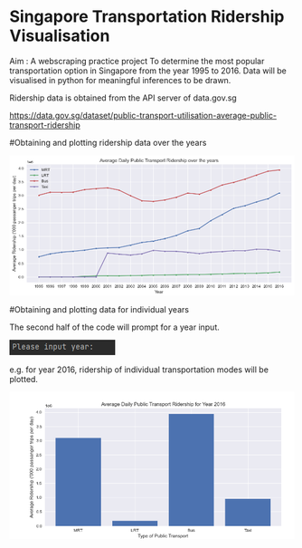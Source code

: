 # Singapore Transportation Ridership Visualisation
Aim : A webscraping practice project 
To determine the most popular transportation option in Singapore from the year 1995 to 2016.
Data will be visualised in python for meaningful inferences to be drawn.

Ridership data is obtained from the API server of data.gov.sg 

https://data.gov.sg/dataset/public-transport-utilisation-average-public-transport-ridership


#Obtaining and plotting ridership data over the years

![img_1.png](img_1.png)


#Obtaining and plotting data for individual years

The second half of the code will prompt for a year input.

![img_3.png](img_3.png)

e.g. for year 2016, ridership of individual transportation modes will be plotted.

![img_2.png](img_2.png)
